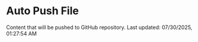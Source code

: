 # Auto Push File

Content that will be pushed to GitHub repository.
Last updated: 07/30/2025, 01:27:54 AM